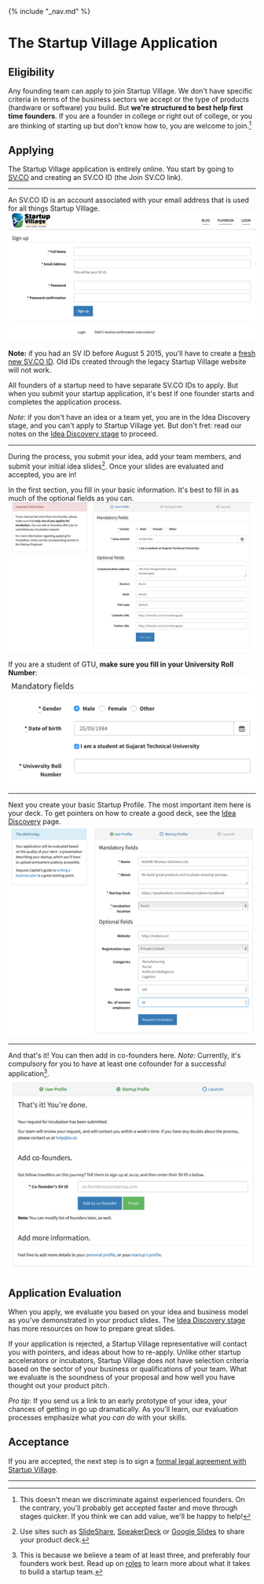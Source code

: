 {% include "_nav.md" %}

# The Startup Village Application

## Eligibility

Any founding team can apply to join Startup Village. We don't have specific criteria in terms of the business sectors we accept or the type of products (hardware or software) you build. But **we're structured to best help first time founders**. If you are a founder in college or right out of college, or you are thinking of starting up but don't know how to, you are welcome to join.[^1]

## Applying

The Startup Village application is entirely online. You start by going to [SV.CO](https://sv.co) and creating an SV.CO ID (the Join SV.CO link).

---
An SV.CO ID is an account associated with your email address that is used for all things Startup Village.
![Image of SV.CO ID Creation Process](images/apply0.png)

**Note:** if you had an SV ID before August 5 2015, you'll have to create a [fresh new SV.CO ID](https://sv.co/). Old IDs created through the legacy Startup Village website will not work.

All founders of a startup need to have separate SV.CO IDs to apply. But when you submit your startup application, it's best if one founder starts and completes the application process.

*Note*: if you don't have an idea or a team yet, you are in the Idea Discovery stage, and you can't apply to Startup Village yet. But don't fret: read our notes on the [Idea Discovery stage](stages/5.1-idea-discovery.md) to proceed.

---
During the process, you submit your idea, add your team members, and submit your initial idea slides[^2]. Once your slides are evaluated and accepted, you are in!

In the first section, you fill in your basic information. It's best to fill in as much of the optional fields as you can.
![Image of the application process](images/apply1.png)

If you are a student of GTU, **make sure you fill in your University Roll Number**:
![Image of the GTU Roll Number Addition](images/apply1.1.png)

---
Next you create your basic Startup Profile. The most important item here is your deck. To get pointers on how to create a good deck, see the [Idea Discovery](stages/5.1-idea-discovery.md) page.
![Images of the application process](images/apply2.png)


---
And that's it! You can then add in co-founders here. *Note:* Currently, it's compulsory for you to have at least one cofounder for a successful application[^3].
![Images of the application process](images/apply3.png)

## Application Evaluation
When you apply, we evaluate you based on your idea and business model as you've demonstrated in your product slides. The [Idea Discovery stage](stages/5.1-idea-discovery.md) has more resources on how to prepare great slides. 

If your application is rejected, a Startup Village representative will contact you with pointers, and ideas about how to re-apply. Unlike other startup accelerators or incubators, Startup Village does not have selection criteria based on the sector of your business or qualifications of your team. What we evaluate is the soundness of your proposal and how well you have thought out your product pitch.

*Pro tip*: If you send us a link to an early prototype of your idea, your chances of getting in go up dramatically. As you'll learn, our evaluation processes emphasize what *you can do* with your skills. 

## Acceptance
If you are accepted, the next step is to sign a [formal legal agreement with Startup Village](2-legal-agreement.md). 

---
[^1]: This doesn't mean we discriminate against experienced founders. On the contrary, you'll probably get accepted faster and move through stages quicker. If you think we can add value, we'll be happy to help!
[^2]: Use sites such as [SlideShare](http://www.slideshare.net), [SpeakerDeck](https://speakerdeck.com) or [Google Slides](http://www.google.com/slides/about/) to share your product deck.
[^3]: This is because we believe a team of at least three, and preferably four founders work best. Read up on [roles](5-startup-roles.md) to learn more about what it takes to build a startup team.